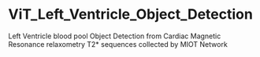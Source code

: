# ViT_Left_Ventricle_Object_Detection
Left Ventricle blood pool Object Detection from Cardiac Magnetic Resonance relaxometry T2* sequences collected by MIOT Network
